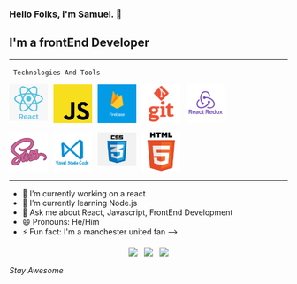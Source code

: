### Hello Folks, i'm Samuel.  👋

## I'm a frontEnd Developer
---

```
 Technologies And Tools

```




<img src="https://github.com/oluSammy/oluSammy/blob/master/img/react-log.png?raw=true"
     alt="Markdown Monster icon"
     style="float: left; margin-right: 10px; width: 70px"
/>

<img src="https://github.com/oluSammy/oluSammy/blob/master/img/js.png?raw=true"
     alt="Markdown Monster icon"
     style="float: left; margin-right: 10px; width: 70px"
/>
<img src="https://github.com/oluSammy/oluSammy/blob/master/img/firebase%20logo.png?raw=true"
     alt="Markdown Monster icon"
     style="float: left; margin-right: 10px; width: 70px"
/>
<img src="https://github.com/oluSammy/oluSammy/blob/master/img/git%20logo-2.png?raw=true"
     alt="Markdown Monster icon"
     style="float: left; margin-right: 10px; width: 70px"
/>
<img src="https://github.com/oluSammy/oluSammy/blob/master/img/react-redux.png?raw=true"
     alt="Markdown Monster icon"
     style="margin-right: 10px; width: 70px"
/>

<img src="https://github.com/oluSammy/oluSammy/blob/master/img/sass%20logo.png?raw=true"
     alt="Markdown Monster icon"
     style="float: left; margin-right: 10px; width: 70px"
/>

<img src="https://github.com/oluSammy/oluSammy/blob/master/img/vs%20code.png?raw=true"
     alt="Markdown Monster icon"
     style="float: left; margin-right: 10px; width: 70px"
/>
<img src="https://github.com/oluSammy/oluSammy/blob/master/img/css%20logo-2.png?raw=true"
     alt="Markdown Monster icon"
     style="float: left; margin-right: 10px; width: 70px"
/>

<img src="https://github.com/oluSammy/oluSammy/blob/master/img/html%20logo.png?raw=true"
     alt="Markdown Monster icon"
     style=" margin-right: 10px; width: 70px"
/>

___


- 🔭 I’m currently working on a react 
- 🌱 I’m currently learning Node.js
- 💬 Ask me about React, Javascript, FrontEnd Development
- 😄 Pronouns: He/Him
- ⚡ Fun fact: I'm a manchester united fan
-->

<p align='center'>
<a href="https://twitter.com/olusamayor"><img height="30" src="https://github.com/WaylonWalker/WaylonWalker/blob/main/icon/twitter.png?raw=true"></a>&nbsp;&nbsp;
<a href="https://www.instagram.com/samueldii"><img height="30" src="https://github.com/WaylonWalker/WaylonWalker/blob/main/icon/instagram.jpg?raw=true"></a>&nbsp;&nbsp;
<a href="www.linkedin.com/in/samuel-olumorin"><img height="30" src="https://github.com/WaylonWalker/WaylonWalker/blob/main/icon/linkedin.png?raw=true"></a>
</p

# *Stay Awesome*
